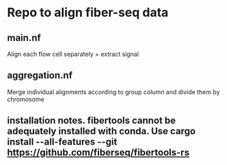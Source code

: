 # Repo to align fiber-seq data

## main.nf
Align each flow cell separately + extract signal

## aggregation.nf
Merge individual alignments according to group column and divide them by chromosome


## installation notes. fibertools cannot be adequately installed with conda. Use cargo install --all-features --git https://github.com/fiberseq/fibertools-rs

